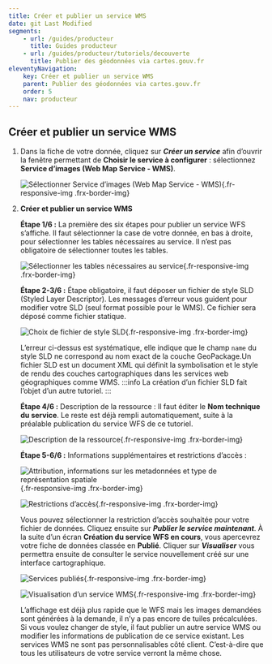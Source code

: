 ```yaml
---
title: Créer et publier un service WMS
date: git Last Modified
segments:
    - url: /guides/producteur
      title: Guides producteur
    - url: /guides/producteur/tutoriels/decouverte
      title: Publier des géodonnées via cartes.gouv.fr
eleventyNavigation:
    key: Créer et publier un service WMS
    parent: Publier des géodonnées via cartes.gouv.fr
    order: 5
    nav: producteur
---
```


## Créer et publier un service WMS

1. Dans la fiche de votre donnée, cliquez sur **_Créer un service_** afin d’ouvrir la fenêtre permettant de **Choisir le service à configurer**&nbsp;: sélectionnez **Service d’images (Web Map Service - WMS)**.
    <div class="fr-container">
      <div class="fr-grid-row fr-grid-row--gutters fr-grid-row--center">

    ![Sélectionner Service d’images (Web Map Service - WMS)](/img/tutoriels/decouverte/5_service-wms.png){.fr-responsive-img .frx-border-img}
      </div>
    </div>

2. **Créer et publier un service WMS**

    **Étape 1/6&nbsp;:** La première des six étapes pour publier un service WFS s’affiche. Il faut sélectionner la case de votre donnée, en bas à droite, pour sélectionner les tables nécessaires au service. Il n’est pas obligatoire de sélectionner toutes les tables.
    <div class="fr-container">
      <div class="fr-grid-row fr-grid-row--gutters fr-grid-row--center">

    ![Sélectionner les tables nécessaires au service](/img/tutoriels/decouverte/5_selection-tables.png){.fr-responsive-img .frx-border-img}
      </div>
    </div>

    **Étape 2-3/6&nbsp;:** Étape obligatoire, il faut déposer un fichier de style SLD (Styled Layer Descriptor). Les messages d’erreur vous guident pour modifier votre SLD (seul format possible pour le WMS). Ce fichier sera déposé comme fichier statique.
    <div class="fr-container">
      <div class="fr-grid-row fr-grid-row--gutters fr-grid-row--center">

    ![Choix de fichier de style SLD](/img/tutoriels/decouverte/5_fichier-style.png){.fr-responsive-img .frx-border-img}
      </div>
    </div>

    L’erreur ci-dessus est systématique, elle indique que le champ `name` du style SLD ne correspond au nom exact de la couche GeoPackage.Un fichier SLD est un document XML qui définit la symbolisation et le style de rendu des couches cartographiques dans les services web géographiques comme WMS.
    :::info
    La création d’un fichier SLD fait l’objet d’un autre tutoriel.
    :::

    **Étape 4/6&nbsp;:** Description de la ressource&nbsp;: Il faut éditer le **Nom technique du service**. Le reste est déjà rempli automatiquement, suite à la préalable publication du service WFS de ce tutoriel.
    <div class="fr-container">
      <div class="fr-grid-row fr-grid-row--gutters fr-grid-row--center">

    ![Description de la ressource](/img/tutoriels/decouverte/5_description.png){.fr-responsive-img .frx-border-img}
      </div>
    </div>

    **Étape 5-6/6&nbsp;:** Informations supplémentaires et restrictions d’accès&nbsp;:
    <div class="fr-container">
      <div class="fr-grid-row fr-grid-row--gutters fr-grid-row--center">

    ![Attribution, informations sur les metadonnées et type de représentation spatiale](/img/tutoriels/decouverte/5_info-metadonnees.png){.fr-responsive-img .frx-border-img}
      </div>
      <div class="fr-grid-row fr-grid-row--gutters fr-grid-row--center">

    ![Restrictions d’accès](/img/tutoriels/decouverte/5_restrictions.png){.fr-responsive-img .frx-border-img}
      </div>
    </div>

    Vous pouvez sélectionner la restriction d’accès souhaitée pour votre fichier de données. Cliquez ensuite sur **_Publier le service maintenant_**. À la suite d’un écran **Création du service WFS en cours**, vous apercevrez votre fiche de données classée en **Publié**. Cliquer sur **_Visualiser_** vous permettra ensuite de consulter le service nouvellement créé sur une interface cartographique.
    <div class="fr-container">
      <div class="fr-grid-row fr-grid-row--gutters fr-grid-row--center">

    ![Services publiés](/img/tutoriels/decouverte/5_service-publie.png){.fr-responsive-img .frx-border-img}
      </div>
      <div class="fr-grid-row fr-grid-row--gutters fr-grid-row--center">

    ![Visualisation d’un service WMS](/img/tutoriels/decouverte/5_visualisation.png){.fr-responsive-img .frx-border-img}
      </div>
    </div>

    L’affichage est déjà plus rapide que le WFS mais les images demandées sont générées à la demande, il n’y a pas encore de tuiles précalculées. Si vous voulez changer de style, il faut publier un autre service WMS ou modifier les informations de publication de ce service existant. Les services WMS ne sont pas personnalisables côté client. C’est-à-dire que tous les utilisateurs de votre service verront la même chose.
